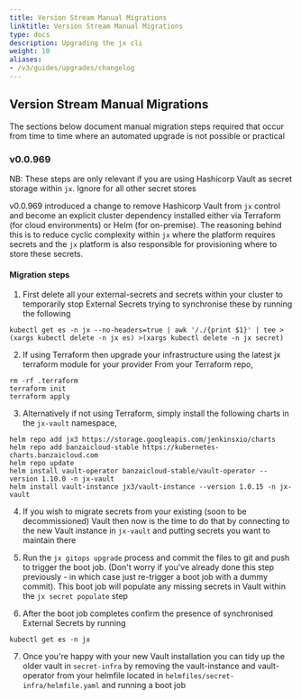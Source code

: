 ```yaml
---
title: Version Stream Manual Migrations
linktitle: Version Stream Manual Migrations
type: docs
description: Upgrading the jx cli
weight: 10
aliases:
- /v3/guides/upgrades/changelog
---
```


## Version Stream Manual Migrations

The sections below document manual migration steps required that occur from time to time where an automated upgrade is
not possible or practical

### v0.0.969

NB: These steps are only relevant if you are using Hashicorp Vault as secret storage within `jx`. Ignore for all other secret stores

v0.0.969 introduced a change to remove Hashicorp Vault from `jx` control and become an explicit cluster dependency
installed either via Terraform (for cloud environments) or Helm (for on-premise). The reasoning behind this is to reduce
cyclic complexity within `jx` where the platform requires secrets and the `jx` platform is also responsible for provisioning
where to store these secrets.

#### Migration steps

1. First delete all your external-secrets and secrets within your cluster to temporarily stop External Secrets trying to synchronise
   these by running the following
   
```shell
kubectl get es -n jx --no-headers=true | awk '/./{print $1}' | tee >(xargs kubectl delete -n jx es) >(xargs kubectl delete -n jx secret)
```

2. If using Terraform then upgrade your infrastructure using the latest jx terraform module for your provider
From your Terraform repo,
```shell
rm -rf .terraform
terraform init
terraform apply
```

3. Alternatively if not using Terraform, simply install the following charts in the `jx-vault` namespace,

```shell
helm repo add jx3 https://storage.googleapis.com/jenkinsxio/charts
helm repo add banzaicloud-stable https://kubernetes-charts.banzaicloud.com
helm repo update
helm install vault-operator banzaicloud-stable/vault-operator --version 1.10.0 -n jx-vault 
helm install vault-instance jx3/vault-instance --version 1.0.15 -n jx-vault 
```

4. If you wish to migrate secrets from your existing (soon to be decommissioned) Vault then now is the time to do that by
connecting to the new Vault instance in `jx-vault` and putting secrets you want to maintain there

5. Run the `jx gitops upgrade` process and commit the files to git and push to trigger the boot job. (Don't worry if
you've already done this step previously - in which case just re-trigger a boot job with a dummy commit).
   This boot job will populate any missing secrets in Vault within the `jx secret populate` step
   
6. After the boot job completes confirm the presence of synchronised External Secrets by running
```shell
kubectl get es -n jx
```

7. Once you're happy with your new Vault installation you can tidy up the older vault in `secret-infra` by removing
the vault-instance and vault-operator from your helmfile located in `helmfiles/secret-infra/helmfile.yaml` and
   running a boot job
